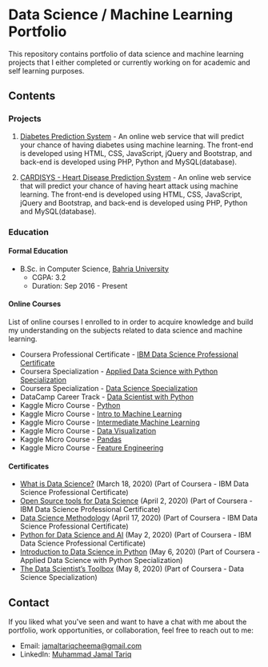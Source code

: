 # Data Science / Machine Learning Portfolio

This repository contains portfolio of data science and machine learning projects that I either completed or currently working on for academic and self learning purposes.

## Contents

### Projects

1. [Diabetes Prediction System](https://github.com/jamaltariqcheema/data-science-portfolio/tree/master/Diabetes%20Prediction%20System) - An online web service that will predict your chance of having diabetes using machine learning. The front-end is developed using HTML, CSS, JavaScript, jQuery and Bootstrap, and back-end is developed using PHP, Python and MySQL(database).

2. [CARDISYS - Heart Disease Prediction System](https://github.com/jamaltariqcheema/data-science-portfolio/tree/master/CARDISYS%20-%20Heart%20Disease%20Prediction%20System) - An online web service that will predict your chance of having heart attack using machine learning. The front-end is developed using HTML, CSS, JavaScript, jQuery and Bootstrap, and back-end is developed using PHP, Python and MySQL(database).

### Education

#### Formal Education

* B.Sc. in Computer Science, [Bahria University](https://bahria.edu.pk)
  * CGPA: 3.2
  * Duration: Sep 2016 - Present

#### Online Courses

List of online courses I enrolled to in order to acquire knowledge and build my understanding on the subjects related to data science and machine learning.

* Coursera Professional Certificate - [IBM Data Science Professional Certificate](https://www.coursera.org/professional-certificates/ibm-data-science)
* Coursera Specialization - [Applied Data Science with Python Specialization](https://www.coursera.org/specializations/data-science-python)
* Coursera Specialization - [Data Science Specialization](https://www.coursera.org/specializations/jhu-data-science)
* DataCamp Career Track - [Data Scientist with Python](https://www.datacamp.com/tracks/data-scientist-with-python)
* Kaggle Micro Course - [Python](https://www.kaggle.com/learn/python)
* Kaggle Micro Course - [Intro to Machine Learning](https://www.kaggle.com/learn/intro-to-machine-learning)
* Kaggle Micro Course - [Intermediate Machine Learning](https://www.kaggle.com/learn/intermediate-machine-learning)
* Kaggle Micro Course - [Data Visualization](https://www.kaggle.com/learn/data-visualization)
* Kaggle Micro Course - [Pandas](https://www.kaggle.com/learn/pandas)
* Kaggle Micro Course - [Feature Engineering](https://www.kaggle.com/learn/feature-engineering)

#### Certificates

* [What is Data Science?](https://www.coursera.org/account/accomplishments/records/NMHKKY69FLZ9?utm_source=link&utm_medium=certificate&utm_content=cert_image&utm_campaign=sharing_cta&utm_product=course) (March 18, 2020) (Part of Coursera - IBM Data Science Professional Certificate)
* [Open Source tools for Data Science](https://www.coursera.org/account/accomplishments/records/8LNERMHJMRRE?utm_source=link&utm_medium=certificate&utm_content=cert_image&utm_campaign=sharing_cta&utm_product=course) (April 2, 2020) (Part of Coursera - IBM Data Science Professional Certificate)
* [Data Science Methodology](https://www.coursera.org/account/accomplishments/records/J7NXJTEQTDTV?utm_source=link&utm_medium=certificate&utm_content=cert_image&utm_campaign=sharing_cta&utm_product=course) (April 17, 2020) (Part of Coursera - IBM Data Science Professional Certificate)
* [Python for Data Science and AI](https://www.coursera.org/account/accomplishments/records/NLBEULXMZCFY?utm_source=link&utm_medium=certificate&utm_content=cert_image&utm_campaign=sharing_cta&utm_product=course) (May 2, 2020) (Part of Coursera - IBM Data Science Professional Certificate)
* [Introduction to Data Science in Python](https://www.coursera.org/account/accomplishments/records/URMH7697YWPB?utm_source=link&utm_medium=certificate&utm_content=cert_image&utm_campaign=sharing_cta&utm_product=course) (May 6, 2020) (Part of Coursera - Applied Data Science with Python Specialization)
* [The Data Scientist’s Toolbox](https://www.coursera.org/account/accomplishments/records/T8SZSPB2BPDH?utm_source=link&utm_medium=certificate&utm_content=cert_image&utm_campaign=sharing_cta&utm_product=course) (May 8, 2020) (Part of Coursera - Data Science Specialization)

## Contact

If you liked what you've seen and want to have a chat with me about the portfolio, work opportunities, or collaboration, feel free to reach out to me:

* Email: jamaltariqcheema@gmail.com
* LinkedIn: [Muhammad Jamal Tariq](http://linkedin.com/in/jamaltariqcheema/)